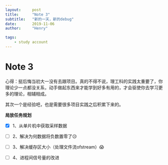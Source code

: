 ```yaml
---
layout:     post
title:      "Note 3"
subtitle:   "新的一天，新的debug"
date:       2019-11-06
author:     "Henry"

tags:
    - study account
---
```


# Note 3

心得：挺后悔当初大一没有去跟项目。真的不得不说，理工科的实践太重要了，你理论少一点都没关系，动手做起东西来才能学到好多有用的，才会驱使你去学习更多的理论，相辅相成。

其次一个是经验吧，也是需要很多项目实践之后积累下来的。



**局放任务规划**

- [x] ​	1、从单片机中获取采样数据

- [ ] ​	2、解决为何数据将负数置零了😥

- [ ] ​	3、解决缓存区大小（处理文件流ofstream）😱

- [ ] ​    4、进程间信号量的改进

  
